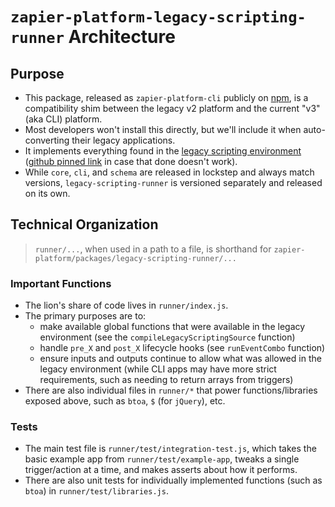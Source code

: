 # `zapier-platform-legacy-scripting-runner` Architecture

## Purpose

- This package, released as `zapier-platform-cli` publicly on [npm](https://www.npmjs.com/package/zapier-platform-legacy-scripting-runner), is a compatibility shim between the legacy v2 platform and the current "v3" (aka CLI) platform.
- Most developers won't install this directly, but we'll include it when auto-converting their legacy applications.
- It implements everything found in the [legacy scripting environment](https://platform.zapier.com/legacy/scripting#available-libraries) ([github pinned link](https://github.com/zapier/visual-builder/blob/8da4359f0b67b7a343067fa84b74576917c85fdd/docs/_legacy/scripting.md) in case that done doesn't work).
- While `core`, `cli`, and `schema` are released in lockstep and always match versions, `legacy-scripting-runner` is versioned separately and released on its own.

## Technical Organization

> `runner/...`, when used in a path to a file, is shorthand for `zapier-platform/packages/legacy-scripting-runner/...`

### Important Functions

- The lion's share of code lives in `runner/index.js`.
- The primary purposes are to:
  - make available global functions that were available in the legacy environment (see the `compileLegacyScriptingSource` function)
  - handle `pre_X` and `post_X` lifecycle hooks (see `runEventCombo` function)
  - ensure inputs and outputs continue to allow what was allowed in the legacy environment (while CLI apps may have more strict requirements, such as needing to return arrays from triggers)
- There are also individual files in `runner/*` that power functions/libraries exposed above, such as `btoa`, `$` (for `jQuery`), etc.

### Tests

- The main test file is `runner/test/integration-test.js`, which takes the basic example app from `runner/test/example-app`, tweaks a single trigger/action at a time, and makes asserts about how it performs.
- There are also unit tests for individually implemented functions (such as `btoa`) in `runner/test/libraries.js`.
